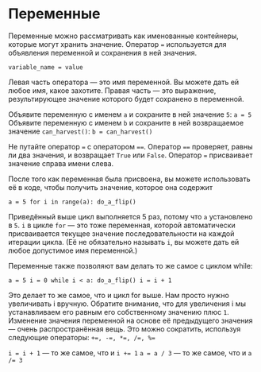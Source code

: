 # Переменные
Переменные можно рассматривать как именованные контейнеры, которые могут хранить значение.
Оператор `=` используется для объявления переменной и сохранения в ней значения.

`variable_name = value`

Левая часть оператора — это имя переменной. Вы можете дать ей любое имя, какое захотите.
Правая часть — это выражение, результирующее значение которого будет сохранено в переменной.

Объявите переменную с именем `a` и сохраните в ней значение `5`:
`a = 5`
Объявите переменную с именем `b` и сохраните в ней возвращаемое значение `can_harvest()`:
`b = can_harvest()`

Не путайте оператор `=` с оператором `==`. 
Оператор `==` проверяет, равны ли два значения, и возвращает `True` или `False`.
Оператор `=` присваивает значение справа имени слева.

После того как переменная была присвоена, вы можете использовать её в коде, чтобы получить значение, которое она содержит

`a = 5
for i in range(a):
	do_a_flip()`

Приведённый выше цикл выполняется 5 раз, потому что `a` установлено в `5`.
`i` в цикле `for` — это тоже переменная, которой автоматически присваивается текущее значение последовательности на каждой итерации цикла. (Её не обязательно называть `i`, вы можете дать ей любое допустимое имя переменной.)

Переменные также позволяют вам делать то же самое с циклом while:

`a = 5
i = 0
while i < a:
	do_a_flip()
	i = i + 1`

Это делает то же самое, что и цикл for выше. Нам просто нужно увеличивать i вручную.
Обратите внимание, что для увеличения i мы устанавливаем его равным его собственному значению плюс `1`. Изменение значения переменной на основе её предыдущего значения — очень распространённая вещь. 
Это можно сократить, используя следующие операторы: `+=, -=, *=, /=, %=`

`i = i + 1` — то же самое, что и `i += 1`
`a = a / 3` — то же самое, что и `a /= 3`
